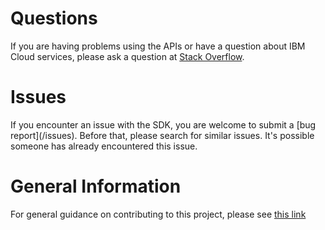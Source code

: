# Questions
If you are having problems using the APIs or have a question about IBM Cloud services,
please ask a question at
[Stack Overflow](http://stackoverflow.com/questions/ask?tags=ibm-cloud).

# Issues
If you encounter an issue with the SDK, you are welcome to submit
a [bug report](<github-repo-url>/issues).
Before that, please search for similar issues. It's possible someone has
already encountered this issue.

# General Information
For general guidance on contributing to this project, please see
[this link](https://github.ibm.com/dlangst/whcs-node-sdk/blob/master/CONTRIBUTING_nodejs.md)
